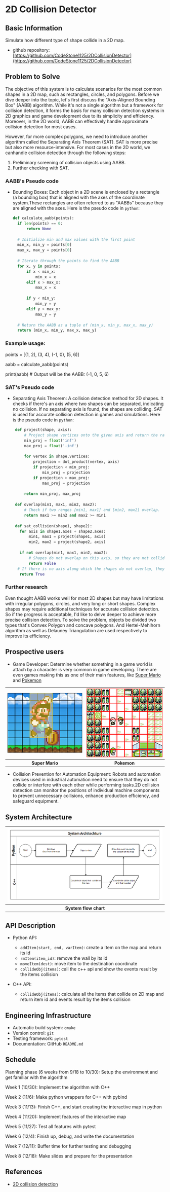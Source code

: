 # 2D Collision Detector


## Basic Information

Simulate how different type of shape collide in a 2D map.

* github repository: [https://github.com/CodeStone1125/2DCollisionDetector](https://github.com/CodeStone1125/2DCollisionDetector)

## Problem to Solve

The objective of this system is to calculate scenarios for the most common shapes in
a 2D map, such as rectangles, circles, and polygons. Before we dive deeper into the 
topic, let's first discuss the "Axis-Aligned Bounding Box" (AABB) algorithm. While 
it's not a single algorithm but a framework for collision detection, it forms the basis
for many collision detection systems in 2D graphics and game development due to its 
simplicity and efficiency. Moreover, in the 2D world, AABB can effectively handle 
approximate collision detection for most cases.

However, for more complex polygons, we need to introduce another algorithm called the
Separating Axis Theorem (SAT). SAT is more precise but also more resource-intensive.
For most cases in the 2D world, we canhandle collision detection through the following
steps:

1. Preliminary screening of collision objects using AABB.
2. Further checking with SAT.


### AABB's Pseudo code
* Bounding Boxes: Each object in a 2D scene is enclosed by a rectangle (a bounding box)
   that is aligned with the axes of the coordinate system.These rectangles are often
   referred to as "AABBs" because they are aligned with the axes.
   Here is the pseudo code in `python`:
  
  ```python
  def calculate_aabb(points):
    if len(points) == 0:
        return None

    # Initialize min and max values with the first point
    min_x, min_y = points[0]
    max_x, max_y = points[0]

    # Iterate through the points to find the AABB
    for x, y in points:
        if x < min_x:
            min_x = x
        elif x > max_x:
            max_x = x

        if y < min_y:
            min_y = y
        elif y > max_y:
            max_y = y

    # Return the AABB as a tuple of (min_x, min_y, max_x, max_y)
    return (min_x, min_y, max_x, max_y)
  ```
### Example usage:

points = [(1, 2), (3, 4), (-1, 0), (5, 6)]

aabb = calculate_aabb(points)

print(aabb)  # Output will be the AABB: (-1, 0, 5, 6)
### SAT's Pseudo code
* Separating Axis Theorem:  A collision detection method for 2D shapes. It checks if
  there's an axis where two shapes can be separated, indicating no collision.
  If no separating axis is found, the shapes are colliding.  SAT is used for accurate
  collision detection in games and simulations.
  Here is the pseudo code in `python`:
  
  ```python
   def project(shape, axis):
       # Project shape vertices onto the given axis and return the range [min, max].
       min_proj = float('inf')
       max_proj = float('-inf')
    
       for vertex in shape.vertices:
           projection = dot_product(vertex, axis)
           if projection < min_proj:
               min_proj = projection
           if projection > max_proj:
               max_proj = projection
               
       return min_proj, max_proj

   def overlap(min1, max1, min2, max2):
       # Check if two ranges [min1, max1] and [min2, max2] overlap.
       return max1 >= min2 and max2 >= min1
   
   def sat_collision(shape1, shape2):
     for axis in shape1.axes + shape2.axes:
         min1, max1 = project(shape1, axis)
         min2, max2 = project(shape2, axis)
        
     if not overlap(min1, max1, min2, max2):
         # Shapes do not overlap on this axis, so they are not colliding.
         return False
    # If there is no axis along which the shapes do not overlap, they are colliding.
     return True
  ```

### Further research

  Even thought AABB works well for most 2D shapes but may have limitations with irregular
  polygons, circles, and very long or short shapes. Complex shapes may require additional
   techniques for accurate collision detection. So if the progress is acceptable, I'd like
  to delve deeper to achieve more precise collision detection. To solve the problem, 
  objects be divided two types that's Convex Polygon and concave polygons. And 
  Hertel-Mehlhorn algorithm as well as Delauney Triangulation are used respectively
  to improve its efficiency.

  

## Prospective users

* Game Developer: Determine whether something in a game world is attach by a character is very
  common in game developing. There are even games making this as one of their main features, like
  [Super Mario](https://zh.wikipedia.org/zh-tw/%E8%B6%85%E7%BA%A7%E9%A9%AC%E5%8A%9B%E6%AC%A7%E7%B3%BB%E5%88%97)
  and [Pokemon](https://zh.wikipedia.org/wiki/%E5%AE%9D%E5%8F%AF%E6%A2%A6%E7%B3%BB%E5%88%97#%E9%81%8A%E6%88%B2)

| ![Super Mario](./pictures/Mario.png) | ![Pokemon](./pictures/pokemon.png) |
|:-----------------------------------:|:-----------------------------------:|
| **Super Mario** |**Pokemon**|

* Collision Prevention for Automation Equipment: Robots and automation devices used in industrial
   automation need to ensure that they do not collide or interfere with each other while
   performing tasks.2D collision detection can monitor the positions of individual machine
   components to prevent unnecessary collisions, enhance production efficiency, and safeguard equipment.

## System Architecture



| ![](./pictures/system_architechture.png) |
|:-----------------------------------:|
| **System flow chart** |

## API Description

* Python API:
  * `addItem(start, end, varItem)`: create a Item on the map and return its id
  * `rmItem(item_id)`: remove the wall by its id
  * `moveItem(dest)`: move item to the destination coordinate
  * `collideObj(items)`: call the c++ api and show the events result by the items collision

* C++ API:
  * `collideObj(items)`: calculate all the items that collide on 2D map and return item id
     and events result by the items collision

## Engineering Infrastructure

* Automatic build system: `cmake`
* Version control: `git`
* Testing framework: `pytest`
* Documentation: GitHub `README.md`

## Schedule

Planning phase (6 weeks from 9/18 to 10/30): Setup the environment and get familiar with the algorithm

Week 1 (10/30): Implement the algorithm with C++

Week 2 (11/6): Make python wrappers for C++ with pybind

Week 3 (11/13): Finish C++, and start creating the interactive map in python

Week 4 (11/20): Implement features of the interactive map

Week 5 (11/27): Test all features with pytest

Week 6 (12/4): Finish up, debug, and write the documentation

Week 7 (12/11): Buffer time for further testing and debugging

Week 8 (12/18): Make slides and prepare for the presentation

## References

* [2D collision detection](https://developer.mozilla.org/en-US/docs/Games/Techniques/2D_collision_detection)
